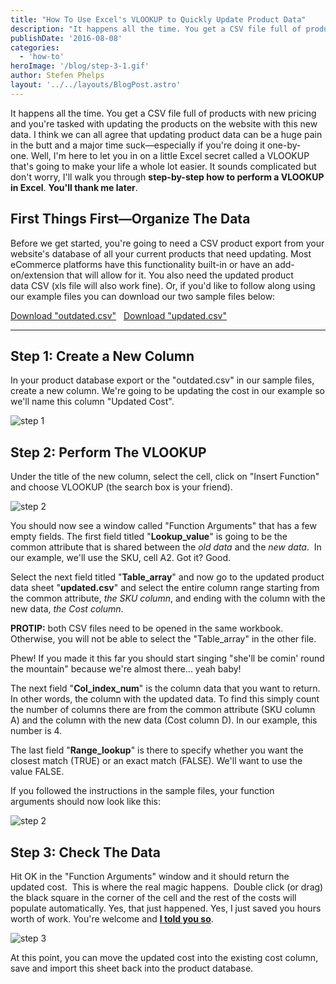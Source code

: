 ```yaml
---
title: "How To Use Excel's VLOOKUP to Quickly Update Product Data"
description: "It happens all the time. You get a CSV file full of products with new pricing and you're tasked with updating the products on the website with this new data. I think we can all agree that updating product data can be a huge pain in the butt and a major"
publishDate: '2016-08-08'
categories:
  - 'how-to'
heroImage: '/blog/step-3-1.gif'
author: Stefen Phelps
layout: '../../layouts/BlogPost.astro'
---
```


It happens all the time. You get a CSV file full of products with new pricing and you're tasked with updating the products on the website with this new data. I think we can all agree that updating product data can be a huge pain in the butt and a major time suck—especially if you're doing it one-by-one. Well, I'm here to let you in on a little Excel secret called a VLOOKUP that's going to make your life a whole lot easier. It sounds complicated but don't worry, I'll walk you through **step-by-step how to perform a VLOOKUP in Excel**. **You'll thank me later**.

## First Things First—Organize The Data

Before we get started, you're going to need a CSV product export from your website's database of all your current products that need updating. Most eCommerce platforms have this functionality built-in or have an add-on/extension that will allow for it. You also need the updated product data CSV (xls file will also work fine). Or, if you'd like to follow along using our example files you can download our two sample files below:

[Download "outdated.csv"](https://cdn2.hubspot.net/hubfs/2049201/Documents/outdated.csv?t=1496938110509)   [Download "updated.csv"](https://cdn2.hubspot.net/hubfs/2049201/Documents/updated.csv?t=1496938110509)

---

## Step 1: **Create a New Column**

In your product database export or the "outdated.csv" in our sample files, create a new column. We're going to be updating the cost in our example so we'll name this column "Updated Cost".

![step 1](/blog/step-1-column.png)

## Step 2: **Perform The VLOOKUP**

Under the title of the new column, select the cell, click on "Insert Function" and choose VLOOKUP (the search box is your friend).

![step 2](/blog/step-1.5.png)

You should now see a window called "Function Arguments" that has a few empty fields. The first field titled "**Lookup_value**" is going to be the common attribute that is shared between the *old data* and the *new data*.  In our example, we'll use the SKU, cell A2. Got it? Good.

Select the next field titled "**Table_array**" and now go to the updated product data sheet "**updated.csv**" and select the entire column range starting from the common attribute, *the SKU column*, and ending with the column with the new data, *the Cost column*.

**PROTIP:** both CSV files need to be opened in the same workbook. Otherwise, you will not be able to select the "Table_array" in the other file.

Phew! If you made it this far you should start singing "she'll be comin' round the mountain" because we're almost there... yeah baby!

The next field "**Col_index_num**" is the column data that you want to return. In other words, the column with the updated data. To find this simply count the number of columns there are from the common attribute (SKU column A) and the column with the new data (Cost column D). In our example, this number is 4.

The last field "**Range_lookup**" is there to specify whether you want the closest match (TRUE) or an exact match (FALSE). We'll want to use the value FALSE.

If you followed the instructions in the sample files, your function arguments should now look like this:

![step 2](/blog/step-2.png)

## Step 3: **Check The Data**

Hit OK in the "Function Arguments" window and it should return the updated cost.  This is where the real magic happens.  Double click (or drag) the black square in the corner of the cell and the rest of the costs will populate automatically. Yes, that just happened. Yes, I just saved you hours worth of work. You're welcome and **[I told you so](#thank-you-stefen)**.

![step 3](/blog/step-3-1.gif)

At this point, you can move the updated cost into the existing cost column, save and import this sheet back into the product database.
